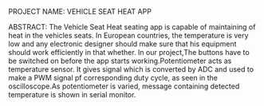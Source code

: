 PROJECT NAME:
          VEHICLE SEAT HEAT APP

ABSTRACT:
The Vehicle Seat Heat seating app is capable of maintaining of heat in the vehicles seats. In European countries, the temperature is very low and any electronic designer should make sure that his equipment should work efficiently in that whether. 
In our project,The buttons have to be switched on before the app starts working.Potentiometer acts as temperature sensor. It gives signal which is converted by ADC and used to make a PWM signal pf corresponding duty cycle, as seen in the oscilloscope.As potentiometer is varied, message containing detected temperature is shown in serial monitor.

